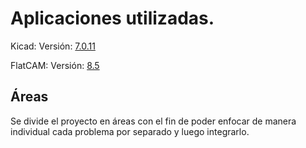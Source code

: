 # Aplicaciones utilizadas.

Kicad: 
Versión: [7.0.11](https://downloads.kicad.org/kicad/windows/explore/stable/download/kicad-7.0.11-x86_64.exe)

FlatCAM:
Versión: [8.5](https://bitbucket.org/jpcgt/flatcam/downloads/FlatCAM-8.5.zip)
## Áreas
Se divide el proyecto en áreas con el fin de poder enfocar de manera individual cada problema por separado y luego integrarlo.
